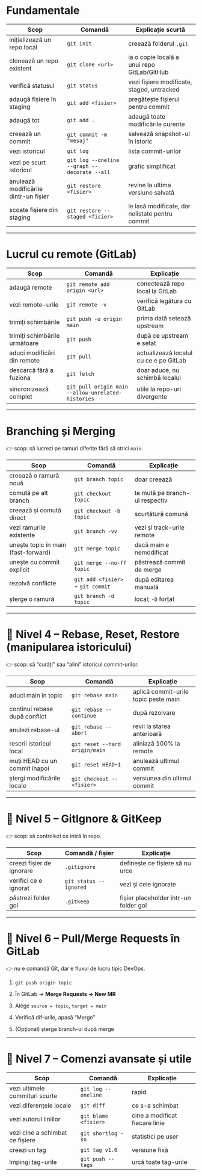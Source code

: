 # Fundamentale

|Scop|Comandă|Explicație scurtă|
|---|---|---|
|inițializează un repo local|`git init`|creează folderul `.git`|
|clonează un repo existent|`git clone <url>`|ia o copie locală a unui repo GitLab/GitHub|
|verifică statusul|`git status`|vezi fișiere modificate, staged, untracked|
|adaugă fișiere în staging|`git add <fisier>`|pregătește fișierul pentru commit|
|adaugă tot|`git add .`|adaugă toate modificările curente|
|creează un commit|`git commit -m "mesaj"`|salvează snapshot-ul în istoric|
|vezi istoricul|`git log`|lista commit-urilor|
|vezi pe scurt istoricul|`git log --oneline --graph --decorate --all`|grafic simplificat|
|anulează modificările dintr-un fișier|`git restore <fisier>`|revine la ultima versiune salvată|
|scoate fișiere din staging|`git restore --staged <fisier>`|le lasă modificate, dar nelistate pentru commit|

---

#  Lucrul cu remote (GitLab)

|Scop|Comandă|Explicație|
|---|---|---|
|adaugă remote|`git remote add origin <url>`|conectează repo local la GitLab|
|vezi remote-urile|`git remote -v`|verifică legătura cu GitLab|
|trimiți schimbările|`git push -u origin main`|prima dată setează upstream|
|trimiți schimbările următoare|`git push`|după ce upstream e setat|
|aduci modificări din remote|`git pull`|actualizează localul cu ce e pe GitLab|
|descarcă fără a fuziona|`git fetch`|doar aduce, nu schimbă localul|
|sincronizează complet|`git pull origin main --allow-unrelated-histories`|utile la repo-uri divergente|

---

# Branching și Merging

👉 scop: să lucrezi pe ramuri diferite fără să strici `main`.

|Scop|Comandă|Explicație|
|---|---|---|
|creează o ramură nouă|`git branch topic`|doar creează|
|comută pe alt branch|`git checkout topic`|te mută pe branch-ul respectiv|
|creează și comută direct|`git checkout -b topic`|scurtătură comună|
|vezi ramurile existente|`git branch -vv`|vezi și track-urile remote|
|unește topic în main (fast-forward)|`git merge topic`|dacă main e nemodificat|
|unește cu commit explicit|`git merge --no-ff topic`|păstrează commit de merge|
|rezolvă conflicte|`git add <fisier>` + `git commit`|după editarea manuală|
|șterge o ramură|`git branch -d topic`|local; `-D` forțat|

---

# 🔄 **Nivel 4 – Rebase, Reset, Restore (manipularea istoricului)**

👉 scop: să “curăți” sau “alini” istoricul commit-urilor.

|Scop|Comandă|Explicație|
|---|---|---|
|aduci main în topic|`git rebase main`|aplică commit-urile topic peste main|
|continui rebase după conflict|`git rebase --continue`|după rezolvare|
|anulezi rebase-ul|`git rebase --abort`|revii la starea anterioară|
|rescrii istoricul local|`git reset --hard origin/main`|aliniază 100% la remote|
|muți HEAD cu un commit înapoi|`git reset HEAD~1`|anulează ultimul commit|
|ștergi modificările locale|`git checkout -- <fisier>`|versiunea din ultimul commit|

---

# 🧰 **Nivel 5 – GitIgnore & GitKeep**

👉 scop: să controlezi ce intră în repo.

|Scop|Comandă / fișier|Explicație|
|---|---|---|
|creezi fișier de ignorare|`.gitignore`|definește ce fișiere să nu urce|
|verifici ce e ignorat|`git status --ignored`|vezi și cele ignorate|
|păstrezi folder gol|`.gitkeep`|fișier placeholder într-un folder gol|

---

# 💬 **Nivel 6 – Pull/Merge Requests în GitLab**

👉 nu e comandă Git, dar e fluxul de lucru tipic DevOps.

1. `git push origin topic`
    
2. În GitLab → **Merge Requests → New MR**
    
3. Alege `source = topic`, `target = main`
    
4. Verifică dif-urile, apasă “Merge”
    
5. (Opțional) șterge branch-ul după merge
    

---

# 🧠 **Nivel 7 – Comenzi avansate și utile**

|Scop|Comandă|Explicație|
|---|---|---|
|vezi ultimele commituri scurte|`git log --oneline`|rapid|
|vezi diferențele locale|`git diff`|ce s-a schimbat|
|vezi autorul liniilor|`git blame <fisier>`|cine a modificat fiecare linie|
|vezi cine a schimbat ce fișiere|`git shortlog -sn`|statistici pe user|
|creezi un tag|`git tag v1.0`|versiune fixă|
|împingi tag-urile|`git push --tags`|urcă toate tag-urile|